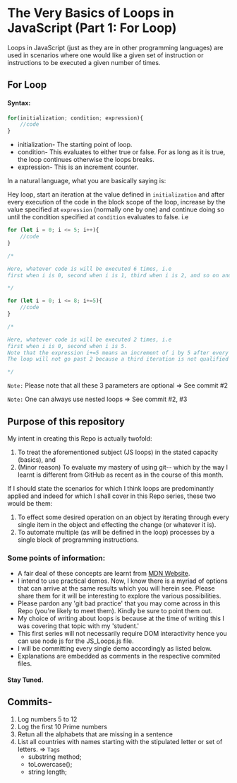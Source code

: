 # The Very Basics of Loops in JavaScript (Part 1: For Loop)

Loops in JavaScript (just as they are in other programming languages) are used in scenarios where one would like a given set of instruction or instructions to be executed a given number of times.

## For Loop
#### Syntax:

```javascript
for(initialization; condition; expression){
    //code
}
```

- initialization- The starting point of loop.
- condition- This evaluates to either true or false. For as long as it is true, the loop continues otherwise the loops breaks.
- expression- This is an increment counter.

In a natural language, what you are basically saying is:

Hey loop, start an iteration at the value defined in `initialization` and after every execution of the code in the block scope of the loop, increase by the value specified at `expression` (normally one by one) and continue doing so until the condition specified at `condition` evaluates to false. i.e

```javascript
for (let i = 0; i <= 5; i++){
    //code
}

/*

Here, whatever code is will be executed 6 times, i.e 
first when i is 0, second when i is 1, third when i is 2, and so on and so forth

*/

for (let i = 0; i <= 8; i+=5){
    //code
}

/*

Here, whatever code is will be executed 2 times, i.e 
first when i is 0, second when i is 5.
Note that the expression i+=5 means an increment of i by 5 after every iteration
The loop will not go past 2 because a third iteration is not qualified by the stated condition 

*/
```

`Note:` Please note that all these 3 parameters are optional => See commit #2

`Note:` One can always use nested loops => See commit #2, #3



## Purpose of this repository

My intent in creating this Repo is actually twofold:
1. To treat the aforementioned subject (JS loops) in the stated capacity (basics), and
2. (Minor reason) To evaluate my mastery of using git-- which by the way I learnt is different from GitHub as recent as in the course of this month.

If I should state the scenarios for which I think loops are predominantly applied and indeed for which I shall cover in this Repo series, these two would be them:
1. To effect some desired operation on an object by iterating through every single item in the object and effecting the change (or whatever it is).
2. To automate multiple (as will be defined in the loop) processes by a single block of programming instructions.

### Some points of information:
- A fair deal of these concepts are learnt from [MDN Website](https://developer.mozilla.org/en-US/docs/Web/JavaScript).
- I intend to use practical demos. Now, I know there is a myriad of options that can arrive at the same results which you will herein see. Please share them for it will be interesting to explore the various possibilities.
- Please pardon any 'git bad practice' that you may come across in this Repo (you're likely to meet them). Kindly be sure to point them out.
- My choice of writing about loops is because at the time of writing this I was covering that topic with my 'student.'
- This first series will not necessarily require DOM interactivity hence you can use node js for the JS_Loops.js file.
- I will be committing every single demo accordingly as listed below.
- Explanations are embedded as comments in the respective commited files.


#### Stay Tuned.



## Commits-
1. Log numbers 5 to 12
2. Log the first 10 Prime numbers
3. Retun all the alphabets that are missing in a sentence
4. List all countries with names starting with the stipulated letter or set of letters. => `Tags`
    - substring method;
    - toLowercase();
    - string length;